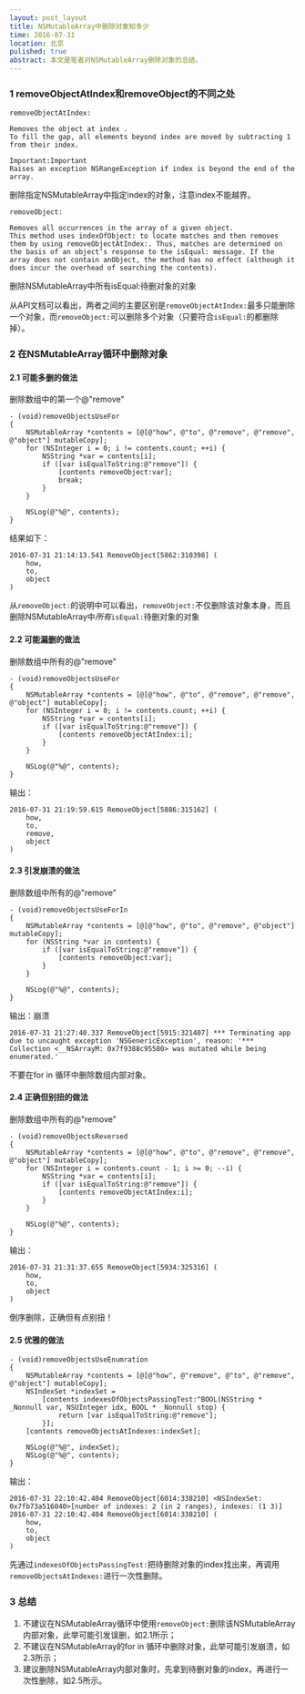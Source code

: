 ```yaml
---
layout: post_layout
title: NSMutableArray中删除对象知多少
time: 2016-07-31
location: 北京
pulished: true
abstract: 本文是笔者对NSMutableArray删除对象的总结。
---
```


### 1 removeObjectAtIndex和removeObject的不同之处

`removeObjectAtIndex:`

	Removes the object at index .
	To fill the gap, all elements beyond index are moved by subtracting 1 from their index.
	
	Important:Important
	Raises an exception NSRangeException if index is beyond the end of the array.
	
删除指定NSMutableArray中指定index的对象，注意index不能越界。

`removeObject:`

	Removes all occurrences in the array of a given object.
	This method uses indexOfObject: to locate matches and then removes them by using removeObjectAtIndex:. Thus, matches are determined on the basis of an object’s response to the isEqual: message. If the array does not contain anObject, the method has no effect (although it does incur the overhead of searching the contents).
	
删除NSMutableArray中所有isEqual:待删对象的对象

从API文档可以看出，两者之间的主要区别是`removeObjectAtIndex:`最多只能删除一个对象，而`removeObject:`可以删除多个对象（只要符合`isEqual:`的都删除掉）。

### 2 在NSMutableArray循环中删除对象

#### 2.1 可能多删的做法

删除数组中的第一个@"remove"

```objc
- (void)removeObjectsUseFor
{   
    NSMutableArray *contents = [@[@"how", @"to", @"remove", @"remove", @"object"] mutableCopy];
    for (NSInteger i = 0; i != contents.count; ++i) {
        NSString *var = contents[i];
        if ([var isEqualToString:@"remove"]) {
            [contents removeObject:var];
            break;
        }
    }
    
    NSLog(@"%@", contents);
}
```

结果如下：

```
2016-07-31 21:14:13.541 RemoveObject[5862:310398] (
    how,
    to,
    object
)
```

从`removeObject:`的说明中可以看出，`removeObject:`不仅删除该对象本身，而且删除NSMutableArray中*所有*`isEqual:`待删对象的对象

#### 2.2 可能漏删的做法

删除数组中所有的@"remove"

```objc
- (void)removeObjectsUseFor
{   
    NSMutableArray *contents = [@[@"how", @"to", @"remove", @"remove", @"object"] mutableCopy];
    for (NSInteger i = 0; i != contents.count; ++i) {
        NSString *var = contents[i];
        if ([var isEqualToString:@"remove"]) {
            [contents removeObjectAtIndex:i];
        }
    }
    
    NSLog(@"%@", contents);
}
```

输出：

```
2016-07-31 21:19:59.615 RemoveObject[5886:315162] (
    how,
    to,
    remove,
    object
)
```

#### 2.3 引发崩溃的做法

删除数组中所有的@"remove"

```objc
- (void)removeObjectsUseForIn
{
    NSMutableArray *contents = [@[@"how", @"to", @"remove", @"object"] mutableCopy];
    for (NSString *var in contents) {
        if ([var isEqualToString:@"remove"]) {
            [contents removeObject:var];
        }
    }
    
    NSLog(@"%@", contents);
}
```

输出：崩溃

```
2016-07-31 21:27:40.337 RemoveObject[5915:321407] *** Terminating app due to uncaught exception 'NSGenericException', reason: '*** Collection <__NSArrayM: 0x7f9388c95580> was mutated while being enumerated.'
```

不要在for in 循环中删除数组内部对象。

#### 2.4 正确但别扭的做法

删除数组中所有的@"remove"

```objc
- (void)removeObjectsReversed
{
    NSMutableArray *contents = [@[@"how", @"to", @"remove", @"remove", @"object"] mutableCopy];
    for (NSInteger i = contents.count - 1; i >= 0; --i) {
        NSString *var = contents[i];
        if ([var isEqualToString:@"remove"]) {
            [contents removeObjectAtIndex:i];
        }
    }
    
    NSLog(@"%@", contents);
}
```

输出：

```
2016-07-31 21:31:37.655 RemoveObject[5934:325316] (
    how,
    to,
    object
)
```

倒序删除，正确但有点别扭！

#### 2.5 优雅的做法

```objc
- (void)removeObjectsUseEnumration
{
    NSMutableArray *contents = [@[@"how", @"remove", @"to", @"remove", @"object"] mutableCopy];
    NSIndexSet *indexSet =
        [contents indexesOfObjectsPassingTest:^BOOL(NSString *  _Nonnull var, NSUInteger idx, BOOL * _Nonnull stop) {
            return [var isEqualToString:@"remove"];
        }];
    [contents removeObjectsAtIndexes:indexSet];
    
    NSLog(@"%@", indexSet);
    NSLog(@"%@", contents);
}
```

输出：

```
2016-07-31 22:10:42.404 RemoveObject[6014:338210] <NSIndexSet: 0x7fb73a516040>[number of indexes: 2 (in 2 ranges), indexes: (1 3)]
2016-07-31 22:10:42.404 RemoveObject[6014:338210] (
    how,
    to,
    object
)
```

先通过`indexesOfObjectsPassingTest:`把待删除对象的index找出来，再调用`removeObjectsAtIndexes:`进行一次性删除。

### 3 总结

1. 不建议在NSMutableArray循环中使用`removeObject:`删除该NSMutableArray内部对象，此举可能引发误删，如2.1所示；
2. 不建议在NSMutableArray的for in 循环中删除对象，此举可能引发崩溃，如2.3所示；
3. 建议删除NSMutableArray内部对象时，先拿到待删对象的index，再进行一次性删除，如2.5所示。




